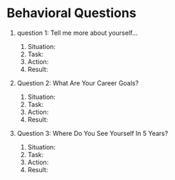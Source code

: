 # Behavioral Questions

1. question 1: Tell me more about yourself...
    1. Situation:
    2. Task:
    3. Action:
    4. Result:

2. Question 2: What Are Your Career Goals?
    1. Situation:
    2. Task:
    3. Action:
    4. Result:

3. Question 3: Where Do You See Yourself In 5 Years?
    1. Situation:
    2. Task:
    3. Action:
    4. Result:
